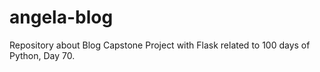 # angela-blog
Repository about Blog Capstone Project with Flask related to 100 days of Python, Day 70.
